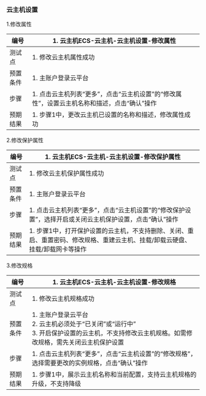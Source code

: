 ### 云主机设置

1.修改属性

| 编号     | 1. 云主机ECS-云主机-云主机设置-修改属性                      |
| -------- | ------------------------------------------------------------ |
| 测试点   | 1. 修改云主机属性成功                                        |
| 预置条件 | 1. 主账户登录云平台                                          |
| 步骤     | 1. 点击云主机列表“更多”，点击“云主机设置”的“修改属性”，设置云主机名称和描述，点击“确认”操作 |
| 预期结果 | 1. 步骤1中，更改云主机已设置的名称和描述，修改属性成功       |

2.修改保护属性

| 编号     | 1. 云主机ECS-云主机-云主机设置-修改保护属性                  |
| -------- | ------------------------------------------------------------ |
| 测试点   | 1. 修改云主机保护属性成功                                    |
| 预置条件 | 1. 主账户登录云平台                                          |
| 步骤     | 1. 点击云主机列表“更多”，点击“云主机设置”的“修改保护设置”，选择开启或关闭云主机保护设置，点击“确认”操作 |
| 预期结果 | 1. 步骤1中，打开保护设置的云主机，不支持删除、关闭、重启、重置密码、修改规格、重建云主机、挂载/卸载云硬盘、挂载/卸载网卡等操作 |

3.修改规格

| 编号     | 1. 云主机ECS-云主机-云主机设置-修改规格                      |
| -------- | ------------------------------------------------------------ |
| 测试点   | 1. 修改云主机规格成功                                        |
| 预置条件 | 1. 主账户登录云平台<br />2. 云主机必须处于“已关闭”或“运行中”<br/>3. 开启保护设置的云主机，不支持修改云主机规格。如需修改规格，需先关闭云主机保护设置 |
| 步骤     | 1. 点击云主机列表“更多”，点击“云主机设置”的“修改规格”，选择需要更改的实例规格，点击“确认”操作 |
| 预期结果 | 1. 步骤1中，展示云主机名称和当前配置，支持云主机规格的升级，不支持降级 |